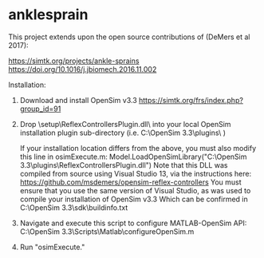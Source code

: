 # anklesprain

This project extends upon the open source contributions of (DeMers et al 2017):

https://simtk.org/projects/ankle-sprains
https://doi.org/10.1016/j.jbiomech.2016.11.002


Installation:

1) Download and install OpenSim v3.3
   https://simtk.org/frs/index.php?group_id=91
   
2) Drop \setup\ReflexControllersPlugin.dll\ into your local OpenSim installation plugin sub-directory (i.e. C:\OpenSim 3.3\plugins\ )

   If your installation location differs from the above, you must also modify this line in osimExecute.m:
      Model.LoadOpenSimLibrary("C:\OpenSim 3.3\plugins\ReflexControllersPlugin.dll")
   Note that this DLL was compiled from source using Visual Studio 13, via the instructions here: https://github.com/msdemers/opensim-reflex-controllers
   You must ensure that you use the same version of Visual Studio, as was used to compile your installation of OpenSim v3.3
   Which can be confirmed in C:\OpenSim 3.3\sdk\buildinfo.txt


3) Navigate and execute this script to configure MATLAB-OpenSim API: C:\OpenSim 3.3\Scripts\Matlab\configureOpenSim.m

4) Run "osimExecute." 

